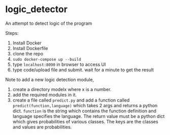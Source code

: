 # logic_detector
An attempt to detect logic of the program

Steps:

1. Install Docker
2. Install Dockerfile
3. clone the repo
4. `sudo docker-compose up --build`
5. type `localhost:8090` in browser to access UI
6. type code/upload file and submit. wait for a minute to get the result

Note to add a new logic detection module, 

1. create a directory modelx where x is a number. 
2. add the required modules in it.
3. create a file called `predict.py` and add a function called `predict(function,language)` which takes 2 args and returns a python dict. `function` is the string which contains the function definition and language specifies the language. The return value must be a python dict which gives probabilities of various classes. The keys are the classes and values are probabilities.



